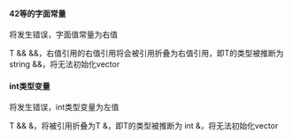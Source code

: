 #### 42等的字面常量

将发生错误，字面值常量为右值

T && &&，右值引用的右值引用将会被引用折叠为右值引用，即T的类型被推断为 string &&，将无法初始化vector

#### int类型变量

将发生错误，int类型变量为左值

T && &，将被引用折叠为T &，即T的类型被推断为 int &，将无法初始化vector